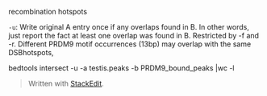 recombination hotspots

`-u`: Write original A entry once if any overlaps found in B. In other words, just report the fact at least one overlap was found in B. Restricted by -f and -r. Different PRDM9 motif occurrences (13bp) may overlap with the same DSBhotspots, 

bedtools intersect -u -a testis.peaks -b PRDM9_bound_peaks |wc -l

> Written with [StackEdit](https://stackedit.io/).
<!--stackedit_data:
eyJoaXN0b3J5IjpbNDYxOTI0Mjc1LC0xMDg3NTU0OTcxLC0xNT
k3MzY3NzM0LDEzMTEwOTQyODEsLTIwMTM0NjI3MTgsLTIxMzk3
NjI4NDcsNzMwOTk4MTE2XX0=
-->